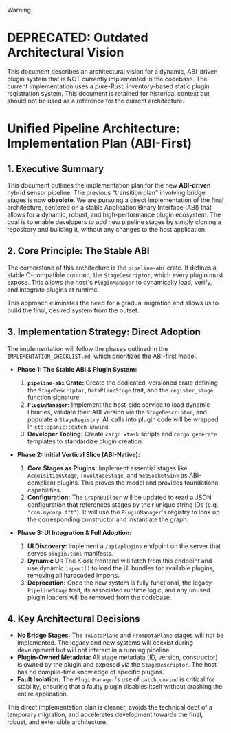 > [!WARNING]
> # DEPRECATED: Outdated Architectural Vision
> This document describes an architectural vision for a dynamic, ABI-driven plugin system that is NOT currently implemented in the codebase. The current implementation uses a pure-Rust, inventory-based static plugin registration system. This document is retained for historical context but should not be used as a reference for the current architecture.

# Unified Pipeline Architecture: Implementation Plan (ABI-First)

## 1. Executive Summary
This document outlines the implementation plan for the new **ABI-driven** hybrid sensor pipeline. The previous "transition plan" involving bridge stages is now **obsolete**. We are pursuing a direct implementation of the final architecture, centered on a stable Application Binary Interface (ABI) that allows for a dynamic, robust, and high-performance plugin ecosystem. The goal is to enable developers to add new pipeline stages by simply cloning a repository and building it, without any changes to the host application.

## 2. Core Principle: The Stable ABI
The cornerstone of this architecture is the `pipeline-abi` crate. It defines a stable C-compatible contract, the `StageDescriptor`, which every plugin must expose. This allows the host's `PluginManager` to dynamically load, verify, and integrate plugins at runtime.

This approach eliminates the need for a gradual migration and allows us to build the final, desired system from the outset.

## 3. Implementation Strategy: Direct Adoption
The implementation will follow the phases outlined in the `IMPLEMENTATION_CHECKLIST.md`, which prioritizes the ABI-first model.

*   **Phase 1: The Stable ABI & Plugin System:**
    1.  **`pipeline-abi` Crate:** Create the dedicated, versioned crate defining the `StageDescriptor`, `DataPlaneStage` trait, and the `register_stage` function signature.
    2.  **`PluginManager`:** Implement the host-side service to load dynamic libraries, validate their ABI version via the `StageDescriptor`, and populate a `StageRegistry`. All calls into plugin code will be wrapped in `std::panic::catch_unwind`.
    3.  **Developer Tooling:** Create `cargo xtask` scripts and `cargo generate` templates to standardize plugin creation.

*   **Phase 2: Initial Vertical Slice (ABI-Native):**
    1.  **Core Stages as Plugins:** Implement essential stages like `AcquisitionStage`, `ToVoltageStage`, and `WebSocketSink` as ABI-compliant plugins. This proves the model and provides foundational capabilities.
    2.  **Configuration:** The `GraphBuilder` will be updated to read a JSON configuration that references stages by their unique string IDs (e.g., `"com.mycorp.fft"`). It will use the `PluginManager`'s registry to look up the corresponding constructor and instantiate the graph.

*   **Phase 3: UI Integration & Full Adoption:**
    1.  **UI Discovery:** Implement a `/api/plugins` endpoint on the server that serves `plugin.toml` manifests.
    2.  **Dynamic UI:** The Kiosk frontend will fetch from this endpoint and use dynamic `import()` to load the UI bundles for available plugins, removing all hardcoded imports.
    3.  **Deprecation:** Once the new system is fully functional, the legacy `PipelineStage` trait, its associated runtime logic, and any unused plugin loaders will be removed from the codebase.

## 4. Key Architectural Decisions

*   **No Bridge Stages:** The `ToDataPlane` and `FromDataPlane` stages will not be implemented. The legacy and new systems will coexist during development but will not interact in a running pipeline.
*   **Plugin-Owned Metadata:** All stage metadata (ID, version, constructor) is owned by the plugin and exposed via the `StageDescriptor`. The host has no compile-time knowledge of specific plugins.
*   **Fault Isolation:** The `PluginManager`'s use of `catch_unwind` is critical for stability, ensuring that a faulty plugin disables itself without crashing the entire application.

This direct implementation plan is cleaner, avoids the technical debt of a temporary migration, and accelerates development towards the final, robust, and extensible architecture.